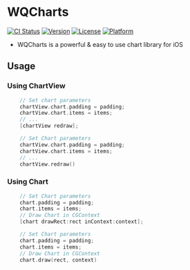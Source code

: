 # WQCharts

[![CI Status](https://img.shields.io/travis/eternalg4@qq.com/WQCharts.svg?style=flat)](https://travis-ci.org/eternalg4@qq.com/WQCharts)
[![Version](https://img.shields.io/cocoapods/v/WQCharts.svg?style=flat)](https://cocoapods.org/pods/WQCharts)
[![License](https://img.shields.io/cocoapods/l/WQCharts.svg?style=flat)](https://cocoapods.org/pods/WQCharts)
[![Platform](https://img.shields.io/cocoapods/p/WQCharts.svg?style=flat)](https://cocoapods.org/pods/WQCharts)

* WQCharts is a powerful & easy to use chart library for iOS

## Usage

### Using ChartView

```objective-c
    // Set chart parameters
    chartView.chart.padding = padding;
    chartView.chart.items = items;
    // ...
    [chartView redraw];
```

```swift
    // Set Chart parameters
    chartView.chart.padding = padding;
    chartView.chart.items = items;
    // ...
    chartView.redraw()
```

### Using Chart

```objective-c
    // Set Chart parameters
    chart.padding = padding;
    chart.items = items;
    // Draw Chart in CGContext
    [chart drawRect:rect inContext:context];
```

```swift
    // Set Chart parameters
    chart.padding = padding;
    chart.items = items;
    // Draw Chart in CGContext
    chart.draw(rect, context)
```

